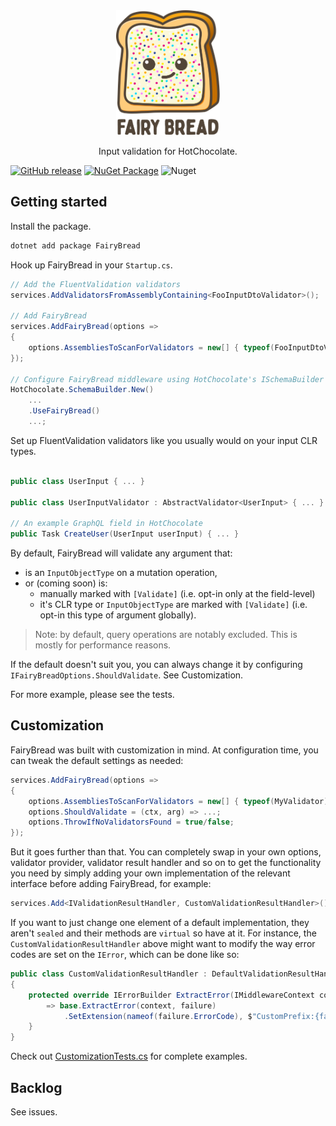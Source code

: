 <div align="center">
  <img alt="fairybread" src="logo.svg" height="200px">
  <p>
    Input validation for HotChocolate.
  </p>
</div>

[![GitHub release](https://img.shields.io/github/release/benmccallum/fairybread.svg)](https://github.com/benmccallum/fairybread/releases) [![NuGet Package](https://img.shields.io/nuget/v/FairyBread.svg)](https://www.nuget.org/packages/FairyBread/) ![Nuget](https://img.shields.io/nuget/dt/FairyBread)

## Getting started

Install the package.

```bash
dotnet add package FairyBread
```

Hook up FairyBread in your `Startup.cs`.

```c#
// Add the FluentValidation validators
services.AddValidatorsFromAssemblyContaining<FooInputDtoValidator>();

// Add FairyBread
services.AddFairyBread(options =>
{
	options.AssembliesToScanForValidators = new[] { typeof(FooInputDtoValidator).Assembly };
});

// Configure FairyBread middleware using HotChocolate's ISchemaBuilder
HotChocolate.SchemaBuilder.New()
	...
	.UseFairyBread()
	...;
```

Set up FluentValidation validators like you usually would on your input CLR types.

```c#

public class UserInput { ... }

public class UserInputValidator : AbstractValidator<UserInput> { ... }

// An example GraphQL field in HotChocolate
public Task CreateUser(UserInput userInput) { ... }
```

By default, FairyBread will validate any argument that:
* is an `InputObjectType` on a mutation operation,
* or (coming soon) is:
    * manually marked with `[Validate]` (i.e. opt-in only at the field-level)
	* it's CLR type or `InputObjectType` are marked with `[Validate]` (i.e. opt-in this type of argument globally).

> Note: by default, query operations are notably excluded. This is mostly for performance reasons.

If the default doesn't suit you, you can always change it by configuring `IFairyBreadOptions.ShouldValidate`. See Customization.

For more example, please see the tests.

## Customization

FairyBread was built with customization in mind. At configuration time, you can tweak the default settings as needed:

```c#
services.AddFairyBread(options =>
{
	options.AssembliesToScanForValidators = new[] { typeof(MyValidator).Assembly };
	options.ShouldValidate = (ctx, arg) => ...;
	options.ThrowIfNoValidatorsFound = true/false;
});
```

But it goes further than that. You can completely swap in your own options, validator provider, 
validator result handler and so on to get the functionality you need by simply adding your own 
implementation of the relevant interface before adding FairyBread, for example:

```c#
services.Add<IValidationResultHandler, CustomValidationResultHandler>();
```

If you want to just change one element of a default implementation, they aren't `sealed` and 
their methods are `virtual` so have at it. For instance, the `CustomValidationResultHandler` above might want to
modify the way error codes are set on the `IError`, which can be done like so:

```c#
public class CustomValidationResultHandler : DefaultValidationResultHandler
{
    protected override IErrorBuilder ExtractError(IMiddlewareContext context, ValidationFailure failure)
	    => base.ExtractError(context, failure)
			.SetExtension(nameof(failure.ErrorCode), $"CustomPrefix:{failure.ErrorCode}");
	}
}
```

Check out <a href="src/FairyBread.Tests/CustomizationTests.cs">CustomizationTests.cs</a> for complete examples.

## Backlog

See issues.

